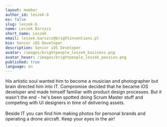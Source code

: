 ```yaml
---
layout: member
author_id: leszek-b
ex: false
slug: leszek-b
name: Leszek Barszcz
short_name: Leszek
email: leszek.barszcz@brightinventions.pl
bio: Senior iOS Developer
description: Senior iOS Developer
avatar: /images/brightpeople_leszek_business.png
avatar_hover: /images/brightpeople_leszek_passion.png
published: true
language: en
---
```

His artistic soul wanted him to become a musician and photographer but brain directed him into IT. Compromise decided that he became iOS developer and made himself familiar with product design processes. But it wasn't the end - he's been spotted doing Scrum Master stuff and competing with UI designers in time of delivering assets.\
\
Beside IT you can find him making photos for personal brands and operating a drone aircraft. Keep your eyes in the air!